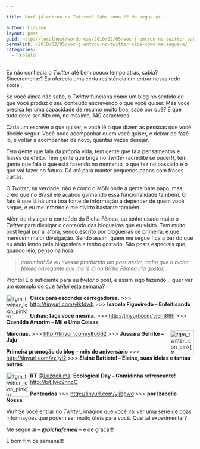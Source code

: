 ```yaml
---

title: Você já entrou no Twitter? Sabe como é? Me segue aí…

author: Lidiane
layout: post
guid: http://localhost/wordpress/2010/02/05/voc-j-entrou-no-twitter-sabe-como-me-segue-a/
permalink: /2010/02/05/voc-j-entrou-no-twitter-sabe-como-me-segue-a/
categories:
  - Trololó
---
```

Eu não conhecia o _Twitter_ até bem pouco tempo atrás, sabia? Sinceramente? Eu oferecia uma certa resistência em entrar nessa rede social.

Se você ainda não sabe, o _Twitter_ funciona como um blog no sentido de que você produz o seu conteúdo escrevendo o que você quiser. Mas você precisa ter uma capacidade de resumo muito boa, sabe por quê? É que tudo deve ser dito em, no máximo, 140 caracteres.

<!--more-->

Cada um escreve o que quiser, e você lê o que dizem as pessoas que você decide seguir. Você pode acompanhar quem você quiser, e deixar de fazê-lo, e voltar a acompanhar de novo, quantas vezes desejar.

Tem gente que fala da própria vida, tem gente que fala pensamentos e frases de efeito. Tem gente que briga no _Twitter_ (acredite se puder!), tem gente que fala o que está fazendo no momento, o que fez no passado e o que vai fazer no futuro. Dá até para manter pequenos papos com frases curtas.

O _Twitter_, na verdade, não é como o MSN onde a gente bate papo, mas creio que no Brasil ele acabou ganhando essa funcionalidade também. O fato é que lá há uma boa fonte de informação a depender de quem você segue, e eu me informo e me divirto bastante também.

Além de divulgar o conteúdo do Bicha Fêmea, eu tenho usado muito o _Twitter_ para divulgar o conteúdo das blogueiras que eu visito. Tem muito post legal por aí afora, sendo escrito por blogueiras de primeira, e que merecem maior divulgação. Sendo assim, quem me segue fica a par do que eu ando lendo pela blogosfera e tenho gostado. São posts especiais que, quando leio, penso na hora:

> _caramba! Se eu tivesse produzido um post assim, acho que a bicha fêmea navegante que me lê lá no Bicha Fêmea iria gostar…_

Pronto! É o suficiente para eu _twitar_ o post, e assim sigo fazendo… quer ver um exemplo do que _twitei_ esta semana?

[<img style="display: inline; margin-left: 0px; margin-right: 0px; border-width: 0px;" title="tgm_twitter_icon_pink[1]" src="http://www.trololodemulher.com.br/blog/wp-content/uploads/2010/02/tgm_twitter_icon_pink1_thumb.png" border="0" alt="tgm_twitter_icon_pink[1]" width="64" height="64" align="left" />](http://www.trololodemulher.com.br/blog/wp-content/uploads/2010/02/tgm_twitter_icon_pink1.png)

**Caixa para esconder carregadores.** >>> <http://tinyurl.com/ylkfdwb> >>> **Isabela Figueiredo – Enfeitisando**

**Unhas: faça você mesma.** >>> <http://tinyurl.com/yj6m88h> >>> **Ozenilda Amorim &#8211; Mil e Uma Coisas**

[<img style="display: inline; margin-left: 0px; margin-right: 0px; border-width: 0px;" title="tgm_twitter_icon_pink[1]" src="http://www.trololodemulher.com.br/blog/wp-content/uploads/2010/02/tgm_twitter_icon_pink1_thumb1.png" border="0" alt="tgm_twitter_icon_pink[1]" width="64" height="64" align="right" />](http://www.trololodemulher.com.br/blog/wp-content/uploads/2010/02/tgm_twitter_icon_pink11.png)

**Minorias.** >>> <http://tinyurl.com/ylfu662> >>> **Jussara Gehrke – Juju**

**Primeira promoção do blog &#8211; mês de aniversário** >>> http://tinyurl.com/yzljvl2 >>> **Elaine Battistel &#8211; Elaine, suas ideias e tantas outras**

[<img style="display: inline; margin-left: 0px; margin-right: 0px; border-width: 0px;" title="tgm_twitter_icon_pink[1]" src="http://www.trololodemulher.com.br/blog/wp-content/uploads/2010/02/tgm_twitter_icon_pink1_thumb2.png" border="0" alt="tgm_twitter_icon_pink[1]" width="64" height="64" align="left" />](http://www.trololodemulher.com.br/blog/wp-content/uploads/2010/02/tgm_twitter_icon_pink12.png)

**RT** @[Luzdeluma](http://twitter.com/Luzdeluma): **Ecological Day &#8211; Comidinha refrescante!** <http://bit.ly/c9nncO>

**Penteados** >>> <http://tinyurl.com/yljbgwd> >>> **por Izabelle Nossa**

Viu? Se você entrar no _Twitter_, imagine que você vai ver uma série de boas informações que podem ser muito úteis para você. Que tal experimentar?

Me segue aí – **_<a href="http://twitter.com/bichafemea/" target="_blank">@bichafemea</a>_** – é de graça!!!

E bom fim de semana!!!